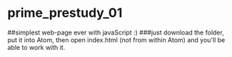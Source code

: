 # prime_prestudy_01
##simplest web-page ever with javaScript :)
###just download the folder, put it into Atom, then open index.html (not from within Atom) and you'll be able to work with it.
